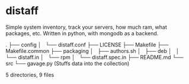 distaff
=======

Simple system inventory, track your servers, how much ram, what packages, etc.
Written in python, with mongodb as a backend.


.
├── config
│   └── distaff.conf
├── LICENSE
├── Makefile
├── Makefile.common
├── packaging
│   ├── authors.sh
│   ├── deb
│   │   └── distaff.in
│   └── rpm
│       └── distaff.spec.in
├── README.md
└── src
    └── gavage.py  (Stuffs data into the collection)

5 directories, 9 files
